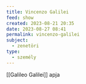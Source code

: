 ```yaml
---
title: Vincenzo Galilei
feed: show
created: 2023-08-21 20:35
date: 2023-08-27 08:41
permalink: vincenzo-galilei
subject:
  - zenetöri
type:
  - személy
---
```


[[Galileo Galilei]] apja